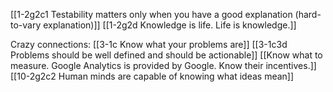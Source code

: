 [[1-2g2c1 Testability matters only when you have a good explanation (hard-to-vary explanation)]]
[[1-2g2d Knowledge is life. Life is knowledge.]]

Crazy connections:
[[3-1c Know what your problems are]]
[[3-1c3d Problems should be well defined and should be actionable]]
[[Know what to measure. Google Analytics is provided by Google. Know their incentives.]]
[[10-2g2c2 Human minds are capable of knowing what ideas mean]]
